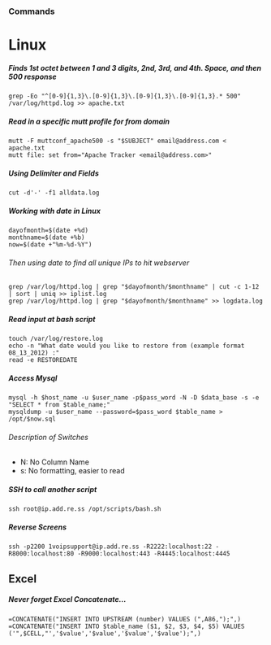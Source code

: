 ### Commands

# Linux

##### Finds 1st octet between 1 and 3 digits, 2nd, 3rd, and 4th. Space, and then 500 response

    grep -Eo "^[0-9]{1,3}\.[0-9]{1,3}\.[0-9]{1,3}\.[0-9]{1,3}.* 500" /var/log/httpd.log >> apache.txt

##### Read in a specific mutt profile for from domain

    mutt -F muttconf_apache500 -s "$SUBJECT" email@address.com < apache.txt
    mutt file: set from="Apache Tracker <email@address.com>"

##### Using Delimiter and Fields
    cut -d'-' -f1 alldata.log

##### Working with date in Linux

    dayofmonth=$(date +%d)
    monthname=$(date +%b)
    now=$(date +"%m-%d-%Y")

###### Then using date to find all unique IPs to hit webserver

    grep /var/log/httpd.log | grep "$dayofmonth/$monthname" | cut -c 1-12 | sort | uniq >> iplist.log
    grep /var/log/httpd.log | grep "$dayofmonth/$monthname" >> logdata.log

##### Read input at bash script

    touch /var/log/restore.log
    echo -n "What date would you like to restore from (example format 08_13_2012) :"
    read -e RESTOREDATE

##### Access Mysql

    mysql -h $host_name -u $user_name -p$pass_word -N -D $data_base -s -e "SELECT * from $table_name;"
    mysqldump -u $user_name --password=$pass_word $table_name > /opt/$now.sql

###### Description of Switches
- N: No Column Name
- s: No formatting, easier to read

##### SSH to call another script

    ssh root@ip.add.re.ss /opt/scripts/bash.sh

##### Reverse Screens

    ssh -p2200 1voipsupport@ip.add.re.ss -R2222:localhost:22 -R8000:localhost:80 -R9000:localhost:443 -R4445:localhost:4445

## Excel

##### Never forget Excel Concatenate...

    =CONCATENATE("INSERT INTO UPSTREAM (number) VALUES (",A86,");",)
    =CONCATENATE("INSERT INTO $table_name ($1, $2, $3, $4, $5) VALUES ('",$CELL,"','$value','$value','$value','$value');",)



